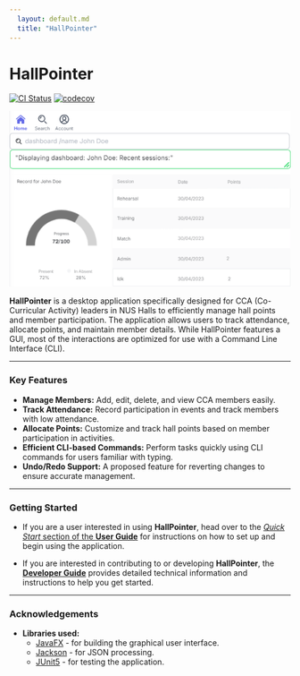 ```yaml
---
  layout: default.md
  title: "HallPointer"
---
```


# HallPointer

[![CI Status](https://github.com/AY2425S1-CS2103T-W14-3/tp/actions/workflows/gradle.yml/badge.svg)](https://github.com/AY2425S1-CS2103T-W14-3/tp/actions/workflows/gradle.yml)
[![codecov](https://codecov.io/gh/ay2425s1-cs2103t-w14-3/tp/branch/master/graph/badge.svg)](https://codecov.io/gh/ay2425s1-cs2103t-w14-3/tp)

![Ui](images/Ui.png)

**HallPointer** is a desktop application specifically designed for CCA (Co-Curricular Activity) leaders in NUS Halls to efficiently manage hall points and member participation. The application allows users to track attendance, allocate points, and maintain member details. While HallPointer features a GUI, most of the interactions are optimized for use with a Command Line Interface (CLI).

---

### Key Features

- **Manage Members:** Add, edit, delete, and view CCA members easily.
- **Track Attendance:** Record participation in events and track members with low attendance.
- **Allocate Points:** Customize and track hall points based on member participation in activities.
- **Efficient CLI-based Commands:** Perform tasks quickly using CLI commands for users familiar with typing.
- **Undo/Redo Support:** A proposed feature for reverting changes to ensure accurate management.

---

### Getting Started

- If you are a user interested in using **HallPointer**, head over to the [_Quick Start_ section of the **User Guide**](UserGuide.md#quick-start) for instructions on how to set up and begin using the application.
  
- If you are interested in contributing to or developing **HallPointer**, the [**Developer Guide**](DeveloperGuide.md) provides detailed technical information and instructions to help you get started.

---

### Acknowledgements

- **Libraries used:**
  - [JavaFX](https://openjfx.io/) - for building the graphical user interface.
  - [Jackson](https://github.com/FasterXML/jackson) - for JSON processing.
  - [JUnit5](https://github.com/junit-team/junit5) - for testing the application.
